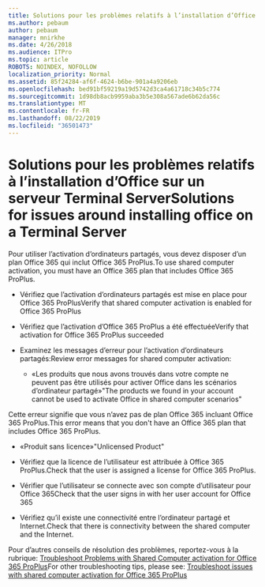 ```yaml
---
title: Solutions pour les problèmes relatifs à l’installation d’Office sur un serveur Terminal Server
ms.author: pebaum
author: pebaum
manager: mnirkhe
ms.date: 4/26/2018
ms.audience: ITPro
ms.topic: article
ROBOTS: NOINDEX, NOFOLLOW
localization_priority: Normal
ms.assetid: 85f24284-af6f-4624-b6be-901a4a9206eb
ms.openlocfilehash: bed91bf59219a19d5742d3ca4a61718c34b5c774
ms.sourcegitcommit: 1d98db8acb9959aba3b5e308a567ade6b62da56c
ms.translationtype: MT
ms.contentlocale: fr-FR
ms.lasthandoff: 08/22/2019
ms.locfileid: "36501473"
---
```

# <a name="solutions-for-issues-around-installing-office-on-a-terminal-server"></a><span data-ttu-id="abd32-102">Solutions pour les problèmes relatifs à l’installation d’Office sur un serveur Terminal Server</span><span class="sxs-lookup"><span data-stu-id="abd32-102">Solutions for issues around installing office on a Terminal Server</span></span>

<span data-ttu-id="abd32-103">Pour utiliser l’activation d’ordinateurs partagés, vous devez disposer d’un plan Office 365 qui inclut Office 365 ProPlus.</span><span class="sxs-lookup"><span data-stu-id="abd32-103">To use shared computer activation, you must have an Office 365 plan that includes Office 365 ProPlus.</span></span>
  
- <span data-ttu-id="abd32-104">Vérifiez que l’activation d’ordinateurs partagés est mise en place pour Office 365 ProPlus</span><span class="sxs-lookup"><span data-stu-id="abd32-104">Verify that shared computer activation is enabled for Office 365 ProPlus</span></span>
    
- <span data-ttu-id="abd32-105">Vérifiez que l’activation d’Office 365 ProPlus a été effectuée</span><span class="sxs-lookup"><span data-stu-id="abd32-105">Verify that activation for Office 365 ProPlus succeeded</span></span>
    
- <span data-ttu-id="abd32-106">Examinez les messages d’erreur pour l’activation d’ordinateurs partagés:</span><span class="sxs-lookup"><span data-stu-id="abd32-106">Review error messages for shared computer activation:</span></span>
    
  - <span data-ttu-id="abd32-107">«Les produits que nous avons trouvés dans votre compte ne peuvent pas être utilisés pour activer Office dans les scénarios d’ordinateur partagé»</span><span class="sxs-lookup"><span data-stu-id="abd32-107">"The products we found in your account cannot be used to activate Office in shared computer scenarios"</span></span>
  
<span data-ttu-id="abd32-108">Cette erreur signifie que vous n’avez pas de plan Office 365 incluant Office 365 ProPlus.</span><span class="sxs-lookup"><span data-stu-id="abd32-108">This error means that you don't have an Office 365 plan that includes Office 365 ProPlus.</span></span>
    
  - <span data-ttu-id="abd32-109">«Produit sans licence»</span><span class="sxs-lookup"><span data-stu-id="abd32-109">"Unlicensed Product"</span></span>
    
  - <span data-ttu-id="abd32-110">Vérifiez que la licence de l’utilisateur est attribuée à Office 365 ProPlus.</span><span class="sxs-lookup"><span data-stu-id="abd32-110">Check that the user is assigned a license for Office 365 ProPlus.</span></span>
    
  - <span data-ttu-id="abd32-111">Vérifier que l’utilisateur se connecte avec son compte d’utilisateur pour Office 365</span><span class="sxs-lookup"><span data-stu-id="abd32-111">Check that the user signs in with her user account for Office 365</span></span>
    
  - <span data-ttu-id="abd32-112">Vérifiez qu’il existe une connectivité entre l’ordinateur partagé et Internet.</span><span class="sxs-lookup"><span data-stu-id="abd32-112">Check that there is connectivity between the shared computer and the Internet.</span></span>
    
<span data-ttu-id="abd32-113">Pour d’autres conseils de résolution des problèmes, reportez-vous à la rubrique: [Troubleshoot Problems with Shared Computer activation for Office 365 ProPlus](https://docs.microsoft.com/DeployOffice/troubleshoot-issues-with-shared-computer-activation-for-office-365-proplus)</span><span class="sxs-lookup"><span data-stu-id="abd32-113">For other troubleshooting tips, please see: [Troubleshoot issues with shared computer activation for Office 365 ProPlus](https://docs.microsoft.com/DeployOffice/troubleshoot-issues-with-shared-computer-activation-for-office-365-proplus)</span></span>
  

